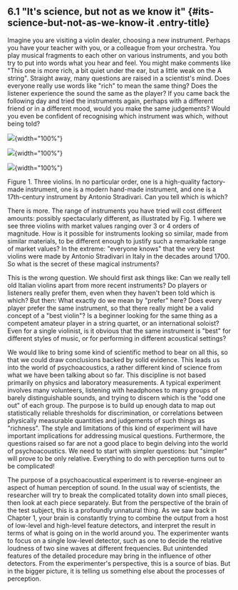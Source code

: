 ## 6.1 "It's science, but not as we know it" {#its-science-but-not-as-we-know-it .entry-title}

Imagine you are visiting a violin dealer, choosing a new instrument.
Perhaps you have your teacher with you, or a colleague from your
orchestra. You play musical fragments to each other on various
instruments, and you both try to put into words what you hear and feel.
You might make comments like "This one is more rich, a bit quiet under
the ear, but a little weak on the A string". Straight away, many
questions are raised in a scientist's mind. Does everyone really use
words like "rich" to mean the same thing? Does the listener experience
the sound the same as the player? If you came back the following day and
tried the instruments again, perhaps with a different friend or in a
different mood, would you make the same judgements? Would you even be
confident of recognising which instrument was which, without being told?

![](uploads/2021/02/Rubio_purple_small-1-617x1024.jpeg){width="100%"}

![](uploads/2021/02/Strad-comparison-633x1024.jpg){width="100%"}

![](uploads/2021/02/NAF_Chinese_small-593x1024.jpeg){width="100%"}

Figure 1. Three violins. In no particular order, one is a high-quality
factory-made instrument, one is a modern hand-made instrument, and one
is a 17th-century instrument by Antonio Stradivari. Can you tell which
is which?

There is more. The range of instruments you have tried will cost
different amounts: possibly spectacularly different, as illustrated by
Fig. 1 where we see three violins with market values ranging over 3 or 4
orders of magnitude. How is it possible for instruments looking so
similar, made from similar materials, to be different enough to justify
such a remarkable range of market values? In the extreme: "everyone
knows" that the very best violins were made by Antonio Stradivari in
Italy in the decades around 1700. So what is the secret of these magical
instruments?

This is the wrong question. We should first ask things like: Can we
really tell old Italian violins apart from more recent instruments? Do
players or listeners really prefer them, even when they haven't been
told which is which? But then: What exactly do we mean by "prefer" here?
Does every player prefer the same instrument, so that there really might
be a valid concept of a "best violin"? Is a beginner looking for the
same thing as a competent amateur player in a string quartet, or an
international soloist? Even for a single violinist, is it obvious that
the same instrument is "best" for different styles of music, or for
performing in different acoustical settings?

We would like to bring some kind of scientific method to bear on all
this, so that we could draw conclusions backed by solid evidence. This
leads us into the world of psychoacoustics, a rather different kind of
science from what we have been talking about so far. This discipline is
not based primarily on physics and laboratory measurements. A typical
experiment involves many volunteers, listening with headphones to many
groups of barely distinguishable sounds, and trying to discern which is
the "odd one out" of each group. The purpose is to build up enough data
to map out statistically reliable thresholds for discrimination, or
correlations between physically measurable quantities and judgements of
such things as "richness". The style and limitations of this kind of
experiment will have important implications for addressing musical
questions. Furthermore, the questions raised so far are not a good place
to begin delving into the world of psychoacoustics. We need to start
with simpler questions: but "simpler" will prove to be only relative.
Everything to do with perception turns out to be complicated!

The purpose of a psychoacoustical experiment is to reverse-engineer an
aspect of human perception of sound. In the usual way of scientists, the
researcher will try to break the complicated totality down into small
pieces, then look at each piece separately. But from the perspective of
the brain of the test subject, this is a profoundly unnatural thing. As
we saw back in Chapter 1, your brain is constantly trying to combine the
output from a host of low-level and high-level feature detectors, and
interpret the result in terms of what is going on in the world around
you. The experimenter wants to focus on a single low-level detector,
such as one to decide the relative loudness of two sine waves at
different frequencies. But unintended features of the detailed procedure
may bring in the influence of other detectors. From the experimenter's
perspective, this is a source of bias. But in the bigger picture, it is
telling us something else about the processes of perception.



